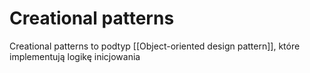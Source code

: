 # Creational patterns

Creational patterns to podtyp [[Object-oriented design pattern]], które implementują logikę inicjowania 